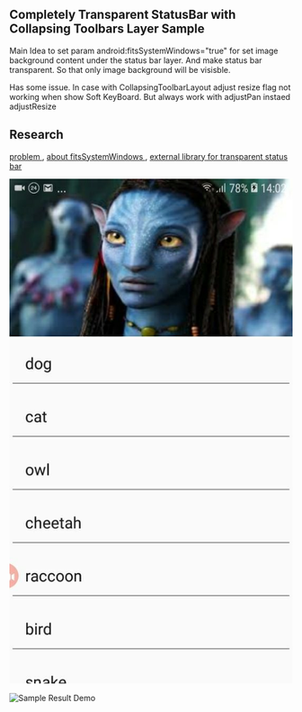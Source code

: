 ## Completely Transparent StatusBar with Collapsing Toolbars Layer Sample

Main Idea to set param android:fitsSystemWindows="true" for set image background content under the status bar layer. And make status bar transparent. So that only image background will be visisble. 

Has some issue. In case with CollapsingToolbarLayout adjust resize flag not working when show Soft KeyBoard. But always work with adjustPan instaed adjustResize 
 
 ## Research
 
[problem ](https://stackoverflow.com/questions/29311078/android-completely-transparent-status-bar),
 [about fitsSystemWindows ](https://medium.com/androiddevelopers/why-would-i-want-to-fitssystemwindows-4e26d9ce1eec),
[external library for transparent status bar ](https://stackoverflow.com/a/47977279/6352712)

![](https://github.com/SergeyBurlaka/CompletelyTransparentStatusBar-CollapsingToolbars-adjustPan--SoftKeyboard-Sample/blob/master/art/photo5451755405500852557.jpg)

![Sample Result Demo](https://github.com/SergeyBurlaka/CompletelyTransparentStatusBar-CollapsingToolbars-adjustPan--SoftKeyboard-Sample/blob/master/art/avatar.gif)



